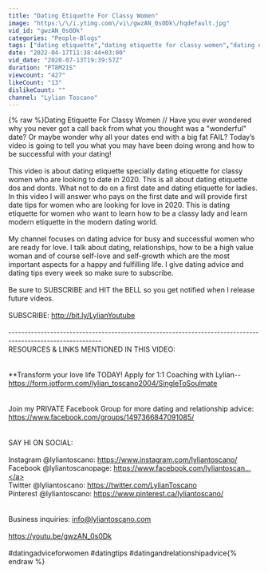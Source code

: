 ```yaml
---
title: "Dating Etiquette For Classy Women"
image: "https:\/\/i.ytimg.com\/vi\/gwzAN_0s0Dk\/hqdefault.jpg"
vid_id: "gwzAN_0s0Dk"
categories: "People-Blogs"
tags: ["dating etiquette","dating etiquette for classy women","dating etiquette for women"]
date: "2022-04-17T11:38:44+03:00"
vid_date: "2020-07-13T19:39:57Z"
duration: "PT8M21S"
viewcount: "427"
likeCount: "13"
dislikeCount: ""
channel: "Lylian Toscano"
---
```

{% raw %}Dating Etiquette For Classy Women // Have you ever wondered why you never got a call back from what you thought was a &quot;wonderful&quot; date? Or maybe wonder why all your dates end with a big fat FAIL? Today’s video is going to tell you what you may have been doing wrong and how to be successful with your dating! <br /><br />This video is about dating etiquette specially dating etiquette for classy women who are looking to date in 2020. This is all about dating etiquette dos and donts. What not to do on a first date and dating etiquette for ladies. In this video I  will answer who pays on the first date and will provide first date tips for women who are looking for love in 2020. This is dating etiquette for women who want to learn how to be a classy lady and learn modern etiquette in the modern dating world.<br /><br />My channel focuses on dating advice for busy and successful women who are ready for love. I talk about dating, relationships, how to be a high value woman and of course self-love and self-growth which are the most important aspects for a happy and fulfilling life. I give dating advice and dating tips every week so make sure to subscribe.<br /><br />Be sure to SUBSCRIBE and HIT the BELL so you get notified when I release future videos.<br /><br />SUBSCRIBE: <a rel="nofollow" target="blank" href="http://bit.ly/LylianYoutube">http://bit.ly/LylianYoutube</a><br /><br />-----------------------------------------------------------------------------------------------------------<br />RESOURCES &amp; LINKS MENTIONED IN THIS VIDEO:<br /><br /><br />**Transform your love life TODAY! Apply for 1:1 Coaching with Lylian-- <a rel="nofollow" target="blank" href="https://form.jotform.com/lylian_toscano2004/SingleToSoulmate">https://form.jotform.com/lylian_toscano2004/SingleToSoulmate</a><br /><br /><br />Join my PRIVATE Facebook Group for more dating and relationship advice: <a rel="nofollow" target="blank" href="https://www.facebook.com/groups/1497366847091085/">https://www.facebook.com/groups/1497366847091085/</a><br /><br /><br />SAY HI ON SOCIAL:<br /><br />Instagram @lyliantoscano: <a rel="nofollow" target="blank" href="https://www.instagram.com/lyliantoscano/">https://www.instagram.com/lyliantoscano/</a><br />Facebook @lyliantoscanopage: <a rel="nofollow" target="blank" href="https://www.facebook.com/lyliantoscan...">https://www.facebook.com/lyliantoscan...</a><br />Twitter @lyliantoscano: <a rel="nofollow" target="blank" href="https://twitter.com/LylianToscano">https://twitter.com/LylianToscano</a><br />Pinterest @lyliantoscano: <a rel="nofollow" target="blank" href="https://www.pinterest.ca/lyliantoscano/">https://www.pinterest.ca/lyliantoscano/</a><br /><br /><br />Business inquiries: info@lyliantoscano.com<br /><br /><a rel="nofollow" target="blank" href="https://youtu.be/gwzAN_0s0Dk">https://youtu.be/gwzAN_0s0Dk</a><br /><br />#datingadviceforwomen #datingtips #datingandrelationshipadvice{% endraw %}
